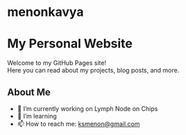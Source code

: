 # menonkavya

# My Personal Website

Welcome to my GitHub Pages site!  
Here you can read about my projects, blog posts, and more.

## About Me
- 🔭 I’m currently working on Lymph Node on Chips
- 🌱 I’m learning 
- 📫 How to reach me: ksmenon@gmail.com
